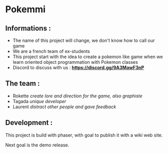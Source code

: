 # Pokemmi

## Informations :

- The name of this project will change, we don't know how to call our game
- We are a french team of ex-students
- This project start with the idea to create a pokemon like game when we learn oriented object programmation with Pokemon classes
- Discord to discuss with us : **https://discord.gg/9A3MawF3nP**

## The team :

- Rokette *create lore and direction for the game, also graphiste*
- Tagada *unique developer*
- Laurent *distract other people and gave feedback*

## Development :

This project is build with phaser, with goal to publish it with a wiki web site.

Next goal is the demo release.